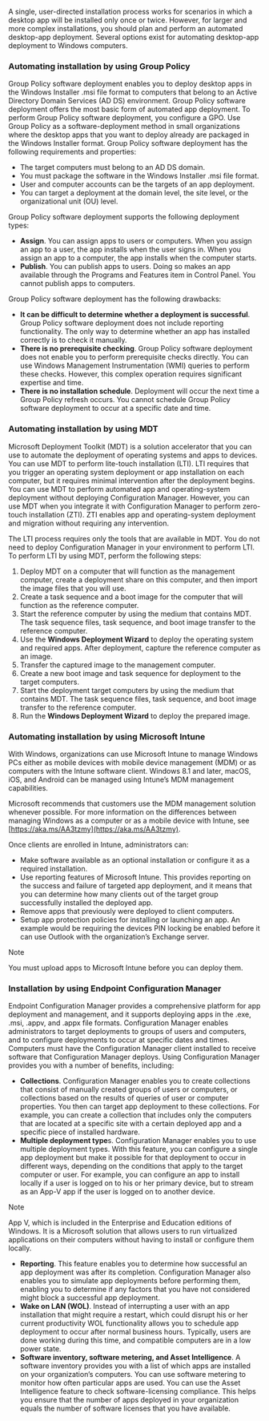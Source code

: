 A single, user-directed installation process works for scenarios in which a desktop app will be installed only once or twice. However, for larger and more complex installations, you should plan and perform an automated desktop-app deployment. Several options exist for automating desktop-app deployment to Windows computers.

### Automating installation by using Group Policy

Group Policy software deployment enables you to deploy desktop apps in the Windows Installer .msi file format to computers that belong to an Active Directory Domain Services (AD DS) environment. Group Policy software deployment offers the most basic form of automated app deployment. To perform Group Policy software deployment, you configure a GPO. Use Group Policy as a software-deployment method in small organizations where the desktop apps that you want to deploy already are packaged in the Windows Installer format. Group Policy software deployment has the following requirements and properties:

 -  The target computers must belong to an AD DS domain.
 -  You must package the software in the Windows Installer .msi file format.
 -  User and computer accounts can be the targets of an app deployment.
 -  You can target a deployment at the domain level, the site level, or the organizational unit (OU) level.

Group Policy software deployment supports the following deployment types:

 -  **Assign**. You can assign apps to users or computers. When you assign an app to a user, the app installs when the user signs in. When you assign an app to a computer, the app installs when the computer starts.
 -  **Publish**. You can publish apps to users. Doing so makes an app available through the Programs and Features item in Control Panel. You cannot publish apps to computers.

Group Policy software deployment has the following drawbacks:

 -  **It can be difficult to determine whether a deployment is successful**. Group Policy software deployment does not include reporting functionality. The only way to determine whether an app has installed correctly is to check it manually.
 -  **There is no prerequisite checking**. Group Policy software deployment does not enable you to perform prerequisite checks directly. You can use Windows Management Instrumentation (WMI) queries to perform these checks. However, this complex operation requires significant expertise and time.
 -  **There is no installation schedule**. Deployment will occur the next time a Group Policy refresh occurs. You cannot schedule Group Policy software deployment to occur at a specific date and time.

### Automating installation by using MDT

Microsoft Deployment Toolkit (MDT) is a solution accelerator that you can use to automate the deployment of operating systems and apps to devices. You can use MDT to perform lite-touch installation (LTI). LTI requires that you trigger an operating system deployment or app installation on each computer, but it requires minimal intervention after the deployment begins. You can use MDT to perform automated app and operating-system deployment without deploying Configuration Manager. However, you can use MDT when you integrate it with Configuration Manager to perform zero-touch installation (ZTI). ZTI enables app and operating-system deployment and migration without requiring any intervention.

The LTI process requires only the tools that are available in MDT. You do not need to deploy Configuration Manager in your environment to perform LTI. To perform LTI by using MDT, perform the following steps:

1.  Deploy MDT on a computer that will function as the management computer, create a deployment share on this computer, and then import the image files that you will use.
2.  Create a task sequence and a boot image for the computer that will function as the reference computer.
3.  Start the reference computer by using the medium that contains MDT. The task sequence files, task sequence, and boot image transfer to the reference computer.
4.  Use the **Windows Deployment Wizard** to deploy the operating system and required apps. After deployment, capture the reference computer as an image.
5.  Transfer the captured image to the management computer.
6.  Create a new boot image and task sequence for deployment to the target computers.
7.  Start the deployment target computers by using the medium that contains MDT. The task sequence files, task sequence, and boot image transfer to the reference computer.
8.  Run the **Windows Deployment Wizard** to deploy the prepared image.

### Automating installation by using Microsoft Intune

With Windows, organizations can use Microsoft Intune to manage Windows PCs either as mobile devices with mobile device management (MDM) or as computers with the Intune software client. Windows 8.1 and later, macOS, iOS, and Android can be managed using Intune’s MDM management capabilities.

Microsoft recommends that customers use the MDM management solution whenever possible. For more information on the differences between managing Windows as a computer or as a mobile device with Intune, see [https://aka.ms/AA3tzmy](https://aka.ms/AA3tzmy).

Once clients are enrolled in Intune, administrators can:

 -  Make software available as an optional installation or configure it as a required installation.
 -  Use reporting features of Microsoft Intune. This provides reporting on the success and failure of targeted app deployment, and it means that you can determine how many clients out of the target group successfully installed the deployed app.
 -  Remove apps that previously were deployed to client computers.
 -  Setup app protection policies for installing or launching an app. An example would be requiring the devices PIN locking be enabled before it can use Outlook with the organization’s Exchange server.

> [!NOTE]
> You must upload apps to Microsoft Intune before you can deploy them.

### Installation by using Endpoint Configuration Manager

Endpoint Configuration Manager provides a comprehensive platform for app deployment and management, and it supports deploying apps in the .exe, .msi, .appv, and .appx file formats. Configuration Manager enables administrators to target deployments to groups of users and computers, and to configure deployments to occur at specific dates and times. Computers must have the Configuration Manager client installed to receive software that Configuration Manager deploys. Using Configuration Manager provides you with a number of benefits, including:

 -  **Collections**. Configuration Manager enables you to create collections that consist of manually created groups of users or computers, or collections based on the results of queries of user or computer properties. You then can target app deployment to these collections. For example, you can create a collection that includes only the computers that are located at a specific site with a certain deployed app and a specific piece of installed hardware.
 -  **Multiple deployment type**s. Configuration Manager enables you to use multiple deployment types. With this feature, you can configure a single app deployment but make it possible for that deployment to occur in different ways, depending on the conditions that apply to the target computer or user. For example, you can configure an app to install locally if a user is logged on to his or her primary device, but to stream as an App-V app if the user is logged on to another device.

> [!NOTE]
> App V, which is included in the Enterprise and Education editions of Windows. It is a Microsoft solution that allows users to run virtualized applications on their computers without having to install or configure them locally.

 -  **Reporting**. This feature enables you to determine how successful an app deployment was after its completion. Configuration Manager also enables you to simulate app deployments before performing them, enabling you to determine if any factors that you have not considered might block a successful app deployment.
 -  **Wake on LAN (WOL)**. Instead of interrupting a user with an app installation that might require a restart, which could disrupt his or her current productivity WOL functionality allows you to schedule app deployment to occur after normal business hours. Typically, users are done working during this time, and compatible computers are in a low power state.
 -  **Software inventory, software metering, and Asset Intelligence**. A software inventory provides you with a list of which apps are installed on your organization’s computers. You can use software metering to monitor how often particular apps are used. You can use the Asset Intelligence feature to check software-licensing compliance. This helps you ensure that the number of apps deployed in your organization equals the number of software licenses that you have available.
